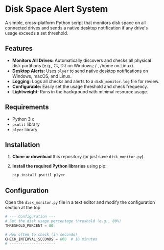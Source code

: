 # Disk Space Alert System

A simple, cross-platform Python script that monitors disk space on all connected drives and sends a native desktop notification if any drive's usage exceeds a set threshold.

## Features

-   **Monitors All Drives:** Automatically discovers and checks all physical disk partitions (e.g., C:\, D:\ on Windows; / , /home on Linux).
-   **Desktop Alerts:** Uses `plyer` to send native desktop notifications on Windows, macOS, and Linux.
-   **Logging:** Logs all checks and alerts to a `disk_monitor.log` file for review.
-   **Configurable:** Easily set the usage threshold and check frequency.
-   **Lightweight:** Runs in the background with minimal resource usage.

## Requirements

-   Python 3.x
-   `psutil` library
-   `plyer` library

## Installation

1.  **Clone or download** this repository (or just save `disk_monitor.py`).

2.  **Install the required Python libraries** using pip:
    ```bash
    pip install psutil plyer
    ```

## Configuration

Open the `disk_monitor.py` file in a text editor and modify the configuration section at the top:

```python
# --- Configuration ---
# Set the disk usage percentage threshold (e.g., 80%)
THRESHOLD_PERCENT = 80

# How often to check (in seconds)
CHECK_INTERVAL_SECONDS = 600  # 10 minutes
# ---------------------